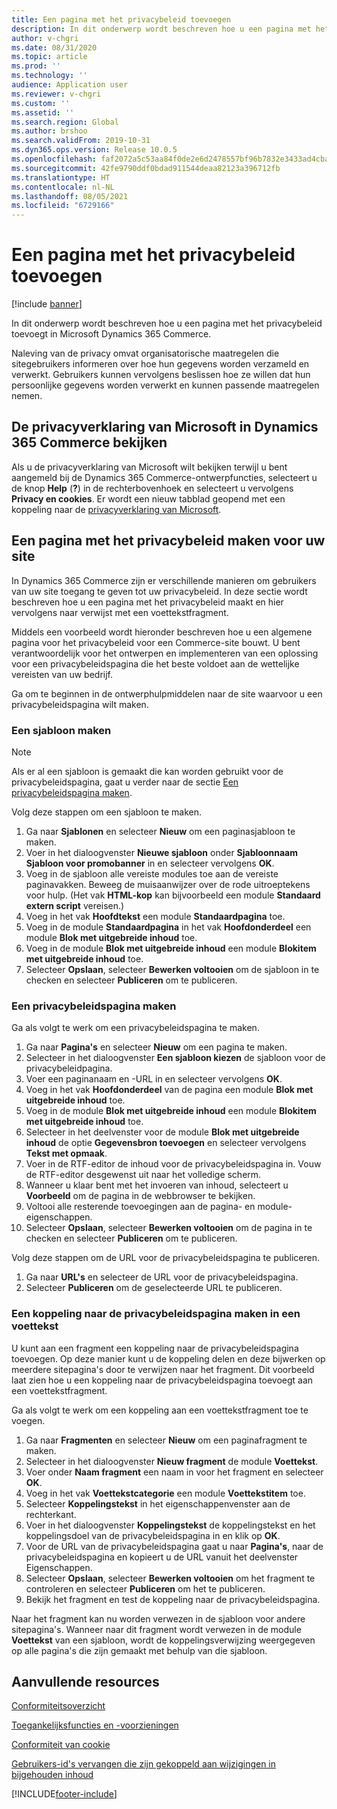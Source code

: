 ```yaml
---
title: Een pagina met het privacybeleid toevoegen
description: In dit onderwerp wordt beschreven hoe u een pagina met het privacybeleid toevoegt in Microsoft Dynamics 365 Commerce.
author: v-chgri
ms.date: 08/31/2020
ms.topic: article
ms.prod: ''
ms.technology: ''
audience: Application user
ms.reviewer: v-chgri
ms.custom: ''
ms.assetid: ''
ms.search.region: Global
ms.author: brshoo
ms.search.validFrom: 2019-10-31
ms.dyn365.ops.version: Release 10.0.5
ms.openlocfilehash: faf2072a5c53aa84f0de2e6d2478557bf96b7832e3433ad4cba971bc3f6e5880
ms.sourcegitcommit: 42fe9790ddf0bdad911544deaa82123a396712fb
ms.translationtype: HT
ms.contentlocale: nl-NL
ms.lasthandoff: 08/05/2021
ms.locfileid: "6729166"
---
```

# <a name="add-a-privacy-policy-page"></a>Een pagina met het privacybeleid toevoegen

[!include [banner](includes/banner.md)]

In dit onderwerp wordt beschreven hoe u een pagina met het privacybeleid toevoegt in Microsoft Dynamics 365 Commerce.

Naleving van de privacy omvat organisatorische maatregelen die sitegebruikers informeren over hoe hun gegevens worden verzameld en verwerkt. Gebruikers kunnen vervolgens beslissen hoe ze willen dat hun persoonlijke gegevens worden verwerkt en kunnen passende maatregelen nemen.

## <a name="review-the-microsoft-privacy-statement-in-dynamics-365-commerce"></a>De privacyverklaring van Microsoft in Dynamics 365 Commerce bekijken

Als u de privacyverklaring van Microsoft wilt bekijken terwijl u bent aangemeld bij de Dynamics 365 Commerce-ontwerpfuncties, selecteert u de knop **Help** (**?**) in de rechterbovenhoek en selecteert u vervolgens **Privacy en cookies**. Er wordt een nieuw tabblad geopend met een koppeling naar de [privacyverklaring van Microsoft](https://privacy.microsoft.com/privacystatement).

## <a name="build-a-privacy-policy-page-for-your-site"></a>Een pagina met het privacybeleid maken voor uw site

In Dynamics 365 Commerce zijn er verschillende manieren om gebruikers van uw site toegang te geven tot uw privacybeleid. In deze sectie wordt beschreven hoe u een pagina met het privacybeleid maakt en hier vervolgens naar verwijst met een voettekstfragment.

Middels een voorbeeld wordt hieronder beschreven hoe u een algemene pagina voor het privacybeleid voor een Commerce-site bouwt. U bent verantwoordelijk voor het ontwerpen en implementeren van een oplossing voor een privacybeleidspagina die het beste voldoet aan de wettelijke vereisten van uw bedrijf.

Ga om te beginnen in de ontwerphulpmiddelen naar de site waarvoor u een privacybeleidspagina wilt maken.

### <a name="create-a-template"></a>Een sjabloon maken

> [!NOTE]
> Als er al een sjabloon is gemaakt die kan worden gebruikt voor de privacybeleidspagina, gaat u verder naar de sectie [Een privacybeleidspagina maken](#build-a-privacy-policy-page).

Volg deze stappen om een sjabloon te maken.

1. Ga naar **Sjablonen** en selecteer **Nieuw** om een paginasjabloon te maken.
1. Voer in het dialoogvenster **Nieuwe sjabloon** onder **Sjabloonnaam** **Sjabloon voor promobanner** in en selecteer vervolgens **OK**.
1. Voeg in de sjabloon alle vereiste modules toe aan de vereiste paginavakken. Beweeg de muisaanwijzer over de rode uitroeptekens voor hulp. (Het vak **HTML-kop** kan bijvoorbeeld een module **Standaard extern script** vereisen.)
1. Voeg in het vak **Hoofdtekst** een module **Standaardpagina** toe.
1. Voeg in de module **Standaardpagina** in het vak **Hoofdonderdeel** een module **Blok met uitgebreide inhoud** toe.
1. Voeg in de module **Blok met uitgebreide inhoud** een module **Blokitem met uitgebreide inhoud** toe.
1. Selecteer **Opslaan**, selecteer **Bewerken voltooien** om de sjabloon in te checken en selecteer **Publiceren** om te publiceren.

### <a name="build-a-privacy-policy-page"></a>Een privacybeleidspagina maken

Ga als volgt te werk om een privacybeleidspagina te maken.

1. Ga naar **Pagina's** en selecteer **Nieuw** om een pagina te maken.
1. Selecteer in het dialoogvenster **Een sjabloon kiezen** de sjabloon voor de privacybeleidpagina.
1. Voer een paginanaam en -URL in en selecteer vervolgens **OK**. 
1. Voeg in het vak **Hoofdonderdeel** van de pagina een module **Blok met uitgebreide inhoud** toe.
1. Voeg in de module **Blok met uitgebreide inhoud** een module **Blokitem met uitgebreide inhoud** toe.
1. Selecteer in het deelvenster voor de module **Blok met uitgebreide inhoud** de optie **Gegevensbron toevoegen** en selecteer vervolgens **Tekst met opmaak**.
1. Voer in de RTF-editor de inhoud voor de privacybeleidspagina in. Vouw de RTF-editor desgewenst uit naar het volledige scherm.
1. Wanneer u klaar bent met het invoeren van inhoud, selecteert u **Voorbeeld** om de pagina in de webbrowser te bekijken.
1. Voltooi alle resterende toevoegingen aan de pagina- en module-eigenschappen.
1. Selecteer **Opslaan**, selecteer **Bewerken voltooien** om de pagina in te checken en selecteer **Publiceren** om te publiceren.

Volg deze stappen om de URL voor de privacybeleidspagina te publiceren.

1. Ga naar **URL's** en selecteer de URL voor de privacybeleidspagina.
1. Selecteer **Publiceren** om de geselecteerde URL te publiceren.

### <a name="create-a-link-to-the-privacy-policy-page-in-a-footer"></a>Een koppeling naar de privacybeleidspagina maken in een voettekst

U kunt aan een fragment een koppeling naar de privacybeleidspagina toevoegen. Op deze manier kunt u de koppeling delen en deze bijwerken op meerdere sitepagina's door te verwijzen naar het fragment. Dit voorbeeld laat zien hoe u een koppeling naar de privacybeleidspagina toevoegt aan een voettekstfragment.

Ga als volgt te werk om een koppeling aan een voettekstfragment toe te voegen.

1. Ga naar **Fragmenten** en selecteer **Nieuw** om een paginafragment te maken.
1. Selecteer in het dialoogvenster **Nieuw fragment** de module **Voettekst**.
1. Voer onder **Naam fragment** een naam in voor het fragment en selecteer **OK**.
1. Voeg in het vak **Voettekstcategorie** een module **Voettekstitem** toe.
1. Selecteer **Koppelingstekst** in het eigenschappenvenster aan de rechterkant.
1. Voer in het dialoogvenster **Koppelingstekst** de koppelingstekst en het koppelingsdoel van de privacybeleidspagina in en klik op **OK**.
1. Voor de URL van de privacybeleidspagina gaat u naar **Pagina's**, naar de privacybeleidspagina en kopieert u de URL vanuit het deelvenster Eigenschappen.
1. Selecteer **Opslaan**, selecteer **Bewerken voltooien** om het fragment te controleren en selecteer **Publiceren** om het te publiceren.
1. Bekijk het fragment en test de koppeling naar de privacybeleidspagina.

Naar het fragment kan nu worden verwezen in de sjabloon voor andere sitepagina's. Wanneer naar dit fragment wordt verwezen in de module **Voettekst** van een sjabloon, wordt de koppelingsverwijzing weergegeven op alle pagina's die zijn gemaakt met behulp van die sjabloon.

## <a name="additional-resources"></a>Aanvullende resources

[Conformiteitsoverzicht](compliance-overview.md)

[Toegankelijksfuncties en -voorzieningen](accessibility.md)

[Conformiteit van cookie](cookie-compliance.md)

[Gebruikers-id's vervangen die zijn gekoppeld aan wijzigingen in bijgehouden inhoud](replace-IDs-tracked-changes.md)


[!INCLUDE[footer-include](../includes/footer-banner.md)]
